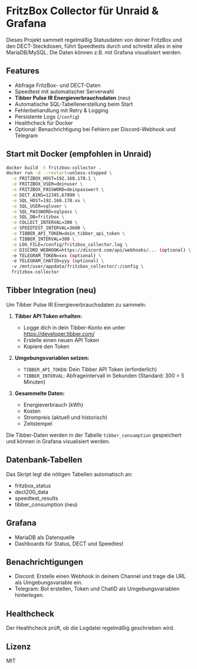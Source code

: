 # FritzBox Collector für Unraid & Grafana

Dieses Projekt sammelt regelmäßig Statusdaten von deiner FritzBox und den DECT-Steckdosen, führt Speedtests durch und schreibt alles in eine MariaDB/MySQL. Die Daten können z.B. mit Grafana visualisiert werden.

## Features
- Abfrage FritzBox- und DECT-Daten
- Speedtest mit automatischer Serverwahl
- **Tibber Pulse IR Energieverbrauchsdaten** (neu)
- Automatische SQL-Tabellenerstellung beim Start
- Fehlerbehandlung mit Retry & Logging
- Persistente Logs (`/config`)
- Healthcheck für Docker
- Optional: Benachrichtigung bei Fehlern per Discord-Webhook und Telegram

## Start mit Docker (empfohlen in Unraid)
```bash
docker build -t fritzbox-collector .
docker run -d --restart=unless-stopped \
  -e FRITZBOX_HOST=192.168.178.1 \
  -e FRITZBOX_USER=deinuser \
  -e FRITZBOX_PASSWORD=deinpasswort \
  -e DECT_AINS=12345,67890 \
  -e SQL_HOST=192.168.178.xx \
  -e SQL_USER=sqluser \
  -e SQL_PASSWORD=sqlpass \
  -e SQL_DB=fritzbox \
  -e COLLECT_INTERVAL=300 \
  -e SPEEDTEST_INTERVAL=3600 \
  -e TIBBER_API_TOKEN=dein_tibber_api_token \
  -e TIBBER_INTERVAL=300 \
  -e LOG_FILE=/config/fritzbox_collector.log \
  -e DISCORD_WEBHOOK=https://discord.com/api/webhooks/... (optional) \
  -e TELEGRAM_TOKEN=xxx (optional) \
  -e TELEGRAM_CHATID=yyy (optional) \
  -v /mnt/user/appdata/fritzbox_collector/:/config \
  fritzbox-collector
```

## Tibber Integration (neu)
Um Tibber Pulse IR Energieverbrauchsdaten zu sammeln:

1. **Tibber API Token erhalten:**
   - Logge dich in dein Tibber-Konto ein unter https://developer.tibber.com/
   - Erstelle einen neuen API Token
   - Kopiere den Token

2. **Umgebungsvariablen setzen:**
   - `TIBBER_API_TOKEN`: Dein Tibber API Token (erforderlich)
   - `TIBBER_INTERVAL`: Abfrageintervall in Sekunden (Standard: 300 = 5 Minuten)

3. **Gesammelte Daten:**
   - Energieverbrauch (kWh)
   - Kosten
   - Strompreis (aktuell und historisch)
   - Zeitstempel

Die Tibber-Daten werden in der Tabelle `tibber_consumption` gespeichert und können in Grafana visualisiert werden.

## Datenbank-Tabellen
Das Skript legt die nötigen Tabellen automatisch an:
- fritzbox_status
- dect200_data
- speedtest_results
- tibber_consumption (neu)

## Grafana
- MariaDB als Datenquelle
- Dashboards für Status, DECT und Speedtest

## Benachrichtigungen
- Discord: Erstelle einen Webhook in deinem Channel und trage die URL als Umgebungsvariable ein.
- Telegram: Bot erstellen, Token und ChatID als Umgebungsvariablen hinterlegen.

## Healthcheck
Der Healthcheck prüft, ob die Logdatei regelmäßig geschrieben wird.

## Lizenz
MIT